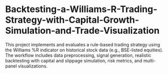 # Backtesting-a-Williams-R-Trading-Strategy-with-Capital-Growth-Simulation-and-Trade-Visualization
This project implements and evaluates a rule-based trading strategy using the Williams %R indicator on historical stock data (e.g., BSE-listed equities). The workflow includes data preprocessing, signal generation, realistic backtesting with capital and slippage simulation, risk metrics, and multi-panel visualizations.
